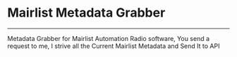 # Mairlist Metadata Grabber

---

Metadata Grabber for Mairlist Automation Radio software, You send a request to me, I strive all the Current Mairlist Metadata and Send It to API